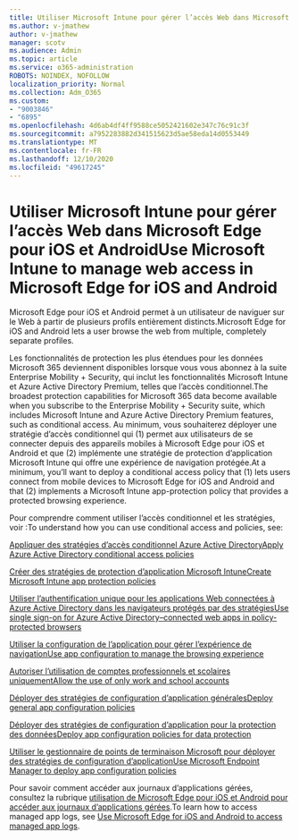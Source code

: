 ```yaml
---
title: Utiliser Microsoft Intune pour gérer l’accès Web dans Microsoft Edge pour iOS et Android
ms.author: v-jmathew
author: v-jmathew
manager: scotv
ms.audience: Admin
ms.topic: article
ms.service: o365-administration
ROBOTS: NOINDEX, NOFOLLOW
localization_priority: Normal
ms.collection: Adm_O365
ms.custom:
- "9003846"
- "6895"
ms.openlocfilehash: 4d6ab4df4ff9588ce5052421602e347c76c91c3f
ms.sourcegitcommit: a7952283882d341515623d5ae58eda14d0553449
ms.translationtype: MT
ms.contentlocale: fr-FR
ms.lasthandoff: 12/10/2020
ms.locfileid: "49617245"
---
```

# <a name="use-microsoft-intune-to-manage-web-access-in-microsoft-edge-for-ios-and-android"></a><span data-ttu-id="1407c-102">Utiliser Microsoft Intune pour gérer l’accès Web dans Microsoft Edge pour iOS et Android</span><span class="sxs-lookup"><span data-stu-id="1407c-102">Use Microsoft Intune to manage web access in Microsoft Edge for iOS and Android</span></span>

<span data-ttu-id="1407c-103">Microsoft Edge pour iOS et Android permet à un utilisateur de naviguer sur le Web à partir de plusieurs profils entièrement distincts.</span><span class="sxs-lookup"><span data-stu-id="1407c-103">Microsoft Edge for iOS and Android lets a user browse the web from multiple, completely separate profiles.</span></span>

<span data-ttu-id="1407c-104">Les fonctionnalités de protection les plus étendues pour les données Microsoft 365 deviennent disponibles lorsque vous vous abonnez à la suite Enterprise Mobility + Security, qui inclut les fonctionnalités Microsoft Intune et Azure Active Directory Premium, telles que l’accès conditionnel.</span><span class="sxs-lookup"><span data-stu-id="1407c-104">The broadest protection capabilities for Microsoft 365 data become available when you subscribe to the Enterprise Mobility + Security suite, which includes Microsoft Intune and Azure Active Directory Premium features, such as conditional access.</span></span> <span data-ttu-id="1407c-105">Au minimum, vous souhaiterez déployer une stratégie d’accès conditionnel qui (1) permet aux utilisateurs de se connecter depuis des appareils mobiles à Microsoft Edge pour iOS et Android et que (2) implémente une stratégie de protection d’application Microsoft Intune qui offre une expérience de navigation protégée.</span><span class="sxs-lookup"><span data-stu-id="1407c-105">At a minimum, you’ll want to deploy a conditional access policy that (1) lets users connect from mobile devices to Microsoft Edge for iOS and Android and that (2) implements a Microsoft Intune app-protection policy that provides a protected browsing experience.</span></span>

<span data-ttu-id="1407c-106">Pour comprendre comment utiliser l’accès conditionnel et les stratégies, voir :</span><span class="sxs-lookup"><span data-stu-id="1407c-106">To understand how you can use conditional access and policies, see:</span></span>

[<span data-ttu-id="1407c-107">Appliquer des stratégies d’accès conditionnel Azure Active Directory</span><span class="sxs-lookup"><span data-stu-id="1407c-107">Apply Azure Active Directory conditional access policies</span></span>](https://go.microsoft.com/fwlink/?linkid=2132481)

[<span data-ttu-id="1407c-108">Créer des stratégies de protection d’application Microsoft Intune</span><span class="sxs-lookup"><span data-stu-id="1407c-108">Create Microsoft Intune app protection policies</span></span>](https://go.microsoft.com/fwlink/?linkid=2132651)

[<span data-ttu-id="1407c-109">Utiliser l’authentification unique pour les applications Web connectées à Azure Active Directory dans les navigateurs protégés par des stratégies</span><span class="sxs-lookup"><span data-stu-id="1407c-109">Use single sign-on for Azure Active Directory–connected web apps in policy-protected browsers</span></span>](https://go.microsoft.com/fwlink/?linkid=2132482)

[<span data-ttu-id="1407c-110">Utiliser la configuration de l’application pour gérer l’expérience de navigation</span><span class="sxs-lookup"><span data-stu-id="1407c-110">Use app configuration to manage the browsing experience</span></span>](https://go.microsoft.com/fwlink/?linkid=2132483)

[<span data-ttu-id="1407c-111">Autoriser l’utilisation de comptes professionnels et scolaires uniquement</span><span class="sxs-lookup"><span data-stu-id="1407c-111">Allow the use of only work and school accounts</span></span>](https://go.microsoft.com/fwlink/?linkid=2132652)

[<span data-ttu-id="1407c-112">Déployer des stratégies de configuration d’application générales</span><span class="sxs-lookup"><span data-stu-id="1407c-112">Deploy general app configuration policies</span></span>](https://go.microsoft.com/fwlink/?linkid=2132653)

[<span data-ttu-id="1407c-113">Déployer des stratégies de configuration d’application pour la protection des données</span><span class="sxs-lookup"><span data-stu-id="1407c-113">Deploy app configuration policies for data protection</span></span>](https://go.microsoft.com/fwlink/?linkid=2132654)

[<span data-ttu-id="1407c-114">Utiliser le gestionnaire de points de terminaison Microsoft pour déployer des stratégies de configuration d’application</span><span class="sxs-lookup"><span data-stu-id="1407c-114">Use Microsoft Endpoint Manager to deploy app configuration policies</span></span>](https://go.microsoft.com/fwlink/?linkid=2132707)

<span data-ttu-id="1407c-115">Pour savoir comment accéder aux journaux d’applications gérées, consultez la rubrique [utilisation de Microsoft Edge pour iOS et Android pour accéder aux journaux d’applications gérées](https://go.microsoft.com/fwlink/?linkid=2132578).</span><span class="sxs-lookup"><span data-stu-id="1407c-115">To learn how to access managed app logs, see [Use Microsoft Edge for iOS and Android to access managed app logs](https://go.microsoft.com/fwlink/?linkid=2132578).</span></span>
